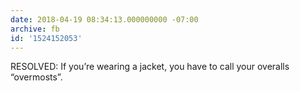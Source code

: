 ```yaml
---
date: 2018-04-19 08:34:13.000000000 -07:00
archive: fb
id: '1524152053'
---
```


RESOLVED: If you’re wearing a jacket, you have to call your overalls “overmosts”.
